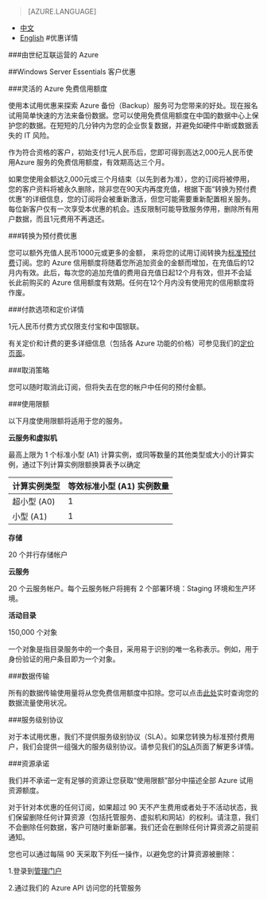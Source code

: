 <properties
	pageTitle="优惠详情 - Microsoft Azure"
    description="优惠详情 - Windows Server Essentials 客户优惠"
    services=""
    documentationCenter=""
    authors=""
    manager=""
    editor=""
    tags=""/>

<tags ms.service="legal" ms.date="" wacn.date="" wacn.lang="cn"/>

> [AZURE.LANGUAGE]
- [中文](/offers/ms-mc-azr-90p/)
- [English](/offers/ms-mc-azr-90p-en/)
#优惠详情

###由世纪互联运营的 Azure

##Windows Server Essentials 客户优惠

###灵活的 Azure 免费信用额度

使用本试用优惠来探索 Azure 备份（Backup）服务可为您带来的好处。现在报名试用简单快速的方法来备份数据。您可以使用免费信用额度在中国的数据中心上保护您的数据。在短短的几分钟内为您的企业恢复数据，并避免如硬件中断或数据丢失的 IT 风险。

作为符合资格的客户，初始支付1元人民币后，您即可得到高达2,000元人民币使用Azure 服务的免费信用额度，有效期高达三个月。

如果您使用金额达2,000元或三个月结束（以先到者为准），您的订阅将被停用，您的客户资料将被永久删除，除非您在90天内再度充值，根据下面“转换为预付费优惠“的详细信息，您的订阅将会被重新激活，但您可能需要重新配置相关服务。每位新客户仅有一次享受本优惠的机会。违反限制可能导致服务停用，删除所有用户数据，而且1元费用不再退还。

###转换为预付费优惠

您可以额外充值人民币1000元或更多的金额， 来将您的试用订阅转换为[标准预付费](https://www.azure.cn/offers/ms-mc-arz-33p/)订阅。您的 Azure 信用额度将随着您所追加资金的金额而增加，在充值后的12月内有效。此后，每次您的追加充值的费用自充值日起12个月有效，但并不会延长此前购买的 Azure 信用额度有效期。任何在12个月内没有使用完的信用额度将作废。

###付款选项和定价详情

1元人民币付费方式仅限支付宝和中国银联。

有关定价和计费的更多详细信息（包括各 Azure 功能的价格）可参见我们的[定价页面](https://www.azure.cn/offers/ms-mc-arz-33p/)。

###取消策略

您可以随时取消此订阅，但将失去在您的帐户中任何的预付金额。

###使用限额

以下月度使用限额将适用于您的服务。

**云服务和虚拟机**

最高上限为 1 个标准小型 (A1) 计算实例，或同等数量的其他类型或大小的计算实例，通过下列计算实例限额换算表予以确定


|计算实例类型|等效标准小型 (A1) 实例数量|
|-----------|-----------------|
|超小型 (A0)| 1 |
|小型 (A1)| 1 |

**存储**

20 个并行存储帐户

**云服务**

20 个云服务帐户。每个云服务帐户将拥有 2 个部署环境：Staging 环境和生产环境。

**活动目录**

150,000 个对象

一个对象是指目录服务中的一个条目，采用易于识别的唯一名称表示。例如，用于身份验证的用户条目即为一个对象。

###数据传输

所有的数据传输使用量将从您免费信用额度中扣除。您可以点击[此处](https://account.windowsazure.cn/Subscriptions/)实时查询您的数据流量使用状况。

###服务级别协议

对于本试用优惠，我们不提供服务级别协议（SLA）。如果您转换为标准预付费用户，我们会提供一组强大的服务级别协议。请参见我们的[SLA](https://www.azure.cn/support/legal/sla/)页面了解更多详情。

###资源承诺

我们并不承诺一定有足够的资源让您获取“使用限额”部分中描述全部 Azure 试用资源额度。

对于针对本优惠的任何订阅，如果超过 90 天不产生费用或者处于不活动状态，我们保留删除任何计算资源（包括托管服务、虚拟机和网站）的权利。请注意，我们不会删除任何数据，客户可随时重新部署。我们还会在删除任何计算资源之前提前通知。

您也可以通过每隔 90 天采取下列任一操作，以避免您的计算资源被删除：

 1.登录到[管理门户](https://manage.windowsazure.cn/)
 
 2.通过我们的 Azure API 访问您的托管服务


